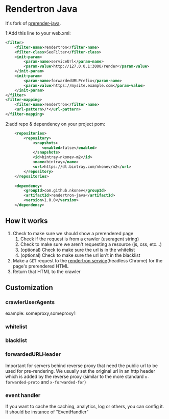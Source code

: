 Rendertron Java
===============

It's fork of [prerender-java](https://github.com/greengerong/prerender-java).

1:Add this line to your web.xml:
```xml
<filter>
    <filter-name>rendertron</filter-name>
    <filter-class>SeoFilter</filter-class>
    <init-param>
        <param-name>serviceUrl</param-name>
        <param-value>http://127.0.0.1:3000/render</param-value>
    </init-param>
    <init-param>
        <param-name>forwardedURLPrefix</param-name>
        <param-value>https://mysite.example.com</param-value>
    </init-param>
</filter>
<filter-mapping>
    <filter-name>rendertron</filter-name>
    <url-pattern>/*</url-pattern>
</filter-mapping>
```
2:add repo & dependency on your project pom:
```xml
    <repositories>
        <repository>
            <snapshots>
                <enabled>false</enabled>
            </snapshots>
            <id>bintray-nkonev-m2</id>
            <name>bintray</name>
            <url>https://dl.bintray.com/nkonev/m2</url>
        </repository>
    </repositories>
    
    <dependency>
        <groupId>com.github.nkonev</groupId>
        <artifactId>rendertron-java</artifactId>
        <version>1.0.0</version>
    </dependency>
```
## How it works
1. Check to make sure we should show a prerendered page
	1. Check if the request is from a crawler (useragent string)
	2. Check to make sure we aren't requesting a resource (js, css, etc...)
	3. (optional) Check to make sure the url is in the whitelist
	4. (optional) Check to make sure the url isn't in the blacklist
2. Make a `GET` request to the [rendertron service](https://github.com/GoogleChrome/rendertron)(headless Chrome) for the page's prerendered HTML
3. Return that HTML to the crawler

## Customization

### crawlerUserAgents
example: someproxy,someproxy1

### whitelist

### blacklist

### forwardedURLHeader
Important for servers behind reverse proxy that need the public url to be used for pre-rendering.
We usually set the original url in an http header which is added by the reverse proxy (similar to the more standard `x-forwarded-proto` and `x-forwarded-for`)


### event handler

If you want to cache the caching, analytics, log or others, you can config it. It should be instance of "EventHandler"
